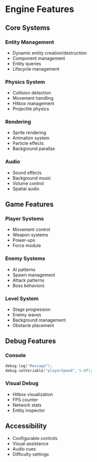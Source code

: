 # Engine Features

## Core Systems

### Entity Management

- Dynamic entity creation/destruction
- Component management
- Entity queries
- Lifecycle management

### Physics System

- Collision detection
- Movement handling
- Hitbox management
- Projectile physics

### Rendering

- Sprite rendering
- Animation system
- Particle effects
- Background parallax

### Audio

- Sound effects
- Background music
- Volume control
- Spatial audio

## Game Features

### Player Systems

- Movement control
- Weapon systems
- Power-ups
- Force module

### Enemy Systems

- AI patterns
- Spawn management
- Attack patterns
- Boss behaviors

### Level System

- Stage progression
- Enemy waves
- Background management
- Obstacle placement

## Debug Features

### Console

```cpp
debug.log("Message");
debug.setVariable("playerSpeed", 5.0f);
```

### Visual Debug

- Hitbox visualization
- FPS counter
- Network stats
- Entity inspector

## Accessibility

- Configurable controls
- Visual assistance
- Audio cues
- Difficulty settings
